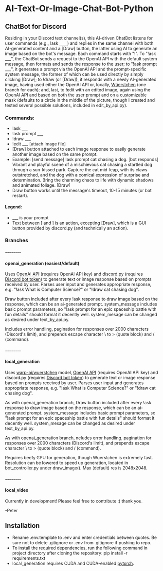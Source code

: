 # AI-Text-Or-Image-Chat-Bot-Python
<h2>ChatBot for Discord</h2> 
<p>Residing in your Discord text channel(s), this AI-driven ChatBot listens for user commands (e.g., !ask ____) and replies in the same channel with both AI-generated content and a [Draw] button, the latter using AI to generate an image based on the bot's message. Each command starts with "!". To "!ask ___", the ChatBot sends a request to the OpenAI API with the default system message, then formats and sends the response to the user; to "!ask prompt ___", it generates a prompt via the OpenAI API and the prompt-specific system message, the former of which can be used directly by simply clicking [Draw]; to !draw (or [Draw]), it responds with a newly AI-generated image, having used either the OpenAI API or, locally, <a href="https://github.com/dome272/Wuerstchen">Wüerstchen</a> (one branch for each); and, last, to !edit with an edited image, again using the OpenAI API and based on both the user prompt and on a customizable mask (defaults to a circle in the middle of the picture, though I created and tested several possible solutions, included in edit_by_api.py).</p>

<h3>Commands:</h3>
<ul>
<li>!ask ___</li>
<li>!ask prompt ___</li>
<li>!draw ___</li>
<li>!edit ___ [attach image file]</li>
<li>[Draw] button attached to each image response to easily generate another image based on the same prompt.</li>
<li>Example: [send message] !ask prompt cat chasing a dog. [bot responds] Vibrant and playful scene of a mischievous cat chasing a startled dog through a sun-kissed park. Capture the cat mid-leap, with its claws outstretched, and the dog with a comical expression of surprise and determination. Bring the charming chaos to life with dynamic shadows and animated foliage. [Draw]</li>
<li>Draw button works until the message's timeout, 10-15 minutes (or bot restart).</li>
</ul>

<h4>Legend:</h4>
<ul>
<li>___ is your prompt</li>
<li>Text between [ and ] is an action, excepting [Draw], which is a GUI button provided by discord.py (and technically an action).</li>
</ul>
<h3>Branches</h3>
<h4>--------</h4>
<h4>openai_generation (easiest/default)</h4>
<p>Uses <a href="https://platform.openai.com/">OpenAI API</a> (requires OpenAI API key) and discord.py (requires <a href="https://discord.com/developers/applications">Discord bot token</a>) to generate text or image response based on prompts received by user. Parses user input and generates appropriate response, e.g. "!ask What is Computer Science?" or "!draw cat chasing dog".</p>
<p>Draw button included after every !ask response to draw image based on the response, which can be an ai-generated prompt. system_message includes basic prompt parameters, so "!ask prompt for an epic spaceship battle with fun details" should format it decently well. system_mesage can be changed as desired under text_by_api.py.</p>
<p>Includes error handling, pagination for responses over 2000 characters (Discord's limit), and prepends escape character \ to > (quote block) and / (command).</p>
<h4>--------</h4>
<h4>local_generation</h4>
<p>Uses <a href="https://github.com/dome272/Wuerstchen">warp-ai/wuerstchen</a> model, <a href="https://platform.openai.com/">OpenAI API</a> (requires OpenAI API key) and discord.py (requires <a href="https://discord.com/developers/applications">Discord bot token</a>) to generate text or image response based on prompts received by user. Parses user input and generates appropriate response, e.g. "!ask What is Computer Science?" or "!draw cat chasing dog".</p>
<p>As with openai_generation branch, Draw button included after every !ask response to draw image based on the response, which can be an ai-generated prompt. system_message includes basic prompt parameters, so "!ask prompt for an epic spaceship battle with fun details" should format it decently well. system_mesage can be changed as desired under text_by_api.py.</p>
<p>As with openai_generation branch, ncludes error handling, pagination for responses over 2000 characters (Discord's limit), and prepends escape character \ to > (quote block) and / (command).</p>
<p>Requires beefy GPU for generation, though Wuerstchen is extremely fast. Resolution can be lowered to speed up generation, located in bot_controller.py under draw_image(). Max (default) res is 2048x2048.</p>
<h4>--------</h4>
<h4>local_video</h4>
<p>Currently in development! Please feel free to contribute :) thank you.</p>
<p>-Peter</p>

<h2>Installation</h2>
<ul>
<li>Rename .env.template to .env and enter credentials between quotes. Be sure not to delete .gitignore or .env from .gitignore if pushing to repo.</li>
<li>To install the required dependencies, run the following command in project directory after cloning the repository: pip install -r requirements.txt</li>
<li>local_generation requires CUDA and CUDA-enabled <a href="https://pytorch.org/">pytorch</a>.</la>
</ul>
